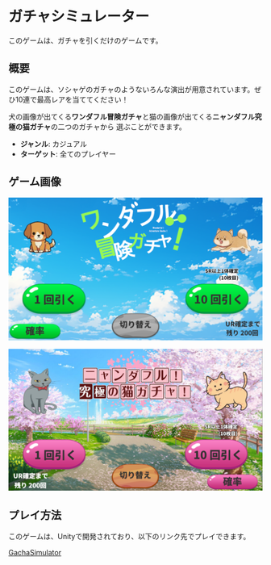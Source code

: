 # ガチャシミュレーター

このゲームは、ガチャを引くだけのゲームです。

## 概要

このゲームは、ソシャゲのガチャのようないろんな演出が用意されています。ぜひ10連で最高レアを当ててください！

犬の画像が出てくる**ワンダフル冒険ガチャ**と猫の画像が出てくる**ニャンダフル究極の猫ガチャ**の二つのガチャから
選ぶことができます。

- **ジャンル**: カジュアル
- **ターゲット**: 全てのプレイヤー

## ゲーム画像

![ガチャ画像](Assets/Image/犬ガチャ.png)

![ガチャ画像](Assets/Image/猫ガチャ.png)

## プレイ方法

このゲームは、Unityで開発されており、以下のリンク先でプレイできます。

[GachaSimulator](https://unityroom.com/games/gachasimulator)
